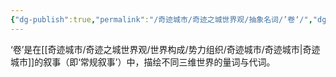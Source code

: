 ```yaml
---
{"dg-publish":true,"permalink":"/奇迹城市/奇迹之城世界观/抽象名词/’卷‘/","dgPassFrontmatter":true}
---
```


‘卷’是在[[奇迹城市/奇迹之城世界观/世界构成/势力组织/奇迹城市/奇迹城市\|奇迹城市]]的叙事（即‘常规叙事’）中，描绘不同三维世界的量词与代词。